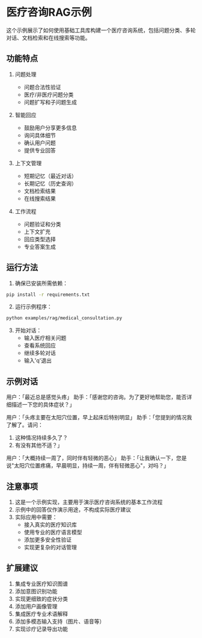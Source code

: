 # 医疗咨询RAG示例

这个示例展示了如何使用基础工具库构建一个医疗咨询系统，包括问题分类、多轮对话、文档检索和在线搜索等功能。

## 功能特点

1. 问题处理
   - 问题合法性验证
   - 医疗/非医疗问题分类
   - 问题扩写和子问题生成

2. 智能回应
   - 鼓励用户分享更多信息
   - 询问具体细节
   - 确认用户问题
   - 提供专业回答

3. 上下文管理
   - 短期记忆（最近对话）
   - 长期记忆（历史查询）
   - 文档检索结果
   - 在线搜索结果

4. 工作流程
   - 问题验证和分类
   - 上下文扩充
   - 回应类型选择
   - 专业答案生成

## 运行方法

1. 确保已安装所需依赖：
```bash
pip install -r requirements.txt
```

2. 运行示例程序：
```bash
python examples/rag/medical_consultation.py
```

3. 开始对话：
   - 输入医疗相关问题
   - 查看系统回应
   - 继续多轮对话
   - 输入'q'退出

## 示例对话

用户：「最近总是感觉头疼」
助手：「感谢您的咨询。为了更好地帮助您，能否详细描述一下您的具体症状？」

用户：「头疼主要在太阳穴位置，早上起床后特别明显」
助手：「您提到的情况我了解了。请问：
1. 这种情况持续多久了？
2. 有没有其他不适？」

用户：「大概持续一周了，同时伴有轻微的恶心」
助手：「让我确认一下，您是说"太阳穴位置疼痛，早晨明显，持续一周，伴有轻微恶心"，对吗？」

## 注意事项

1. 这是一个示例实现，主要用于演示医疗咨询系统的基本工作流程
2. 示例中的回答仅作演示用途，不构成实际医疗建议
3. 实际应用中需要：
   - 接入真实的医疗知识库
   - 使用专业的医疗语言模型
   - 添加更多安全性验证
   - 实现更复杂的对话管理

## 扩展建议

1. 集成专业医疗知识图谱
2. 添加意图识别功能
3. 实现更细致的症状分类
4. 添加用户画像管理
5. 集成医疗专业术语解释
6. 添加多模态输入支持（图片、语音等）
7. 实现诊疗记录导出功能 